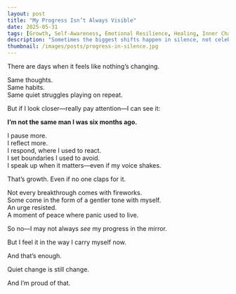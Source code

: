 ```yaml
---
layout: post
title: "My Progress Isn’t Always Visible"
date: 2025-05-31
tags: [Growth, Self-Awareness, Emotional Resilience, Healing, Inner Change]
description: "Sometimes the biggest shifts happen in silence, not celebration."
thumbnail: /images/posts/progress-in-silence.jpg
---
```


There are days when it feels like nothing’s changing.

Same thoughts.  
Same habits.  
Same quiet struggles playing on repeat.

But if I look closer—really pay attention—I can see it:

**I’m not the same man I was six months ago.**

I pause more.  
I reflect more.  
I respond, where I used to react.  
I set boundaries I used to avoid.  
I speak up when it matters—even if my voice shakes.

That’s growth. Even if no one claps for it.

Not every breakthrough comes with fireworks.  
Some come in the form of a gentler tone with myself.  
An urge resisted.  
A moment of peace where panic used to live.

So no—I may not always *see* my progress in the mirror.

But I feel it in the way I carry myself now.

And that’s enough.

Quiet change is still change.

And I’m proud of that.
